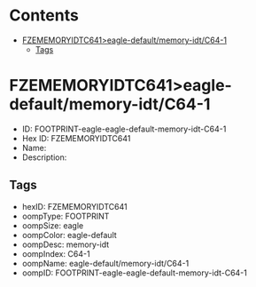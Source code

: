 



Contents
========

* [FZEMEMORYIDTC641>eagle-default/memory-idt/C64-1](#fzememoryidtc641eagle-defaultmemory-idtc64-1)
	* [Tags](#tags)

# FZEMEMORYIDTC641>eagle-default/memory-idt/C64-1

- ID: FOOTPRINT-eagle-eagle-default-memory-idt-C64-1
- Hex ID: FZEMEMORYIDTC641
- Name: 
- Description: 

## Tags

- hexID: FZEMEMORYIDTC641
- oompType: FOOTPRINT
- oompSize: eagle
- oompColor: eagle-default
- oompDesc: memory-idt
- oompIndex: C64-1
- oompName: eagle-default/memory-idt/C64-1
- oompID: FOOTPRINT-eagle-eagle-default-memory-idt-C64-1
